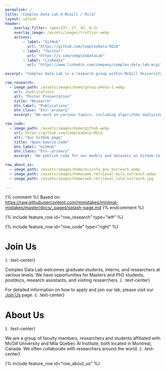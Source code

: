 ```yaml
---
permalink: /
title: "Complex Data Lab @ McGill / Mila"
layout: splash
header:
    overlay_filter: rgba(237, 27, 47, 0.3)
    overlay_image: /assets/images/trottier.webp
    actions:
        - label: "GitHub"
          url: "https://github.com/ComplexData-MILA"
        - label: "Twitter"
          url: "https://x.com/complexDataLab"
        - label: "LinkedIn"
          url: "https://www.linkedin.com/company/complex-data-lab-mcgill-mila"

excerpt: "Complex Data Lab is a research group within McGill University and Mila focusing on network science and applied machine learning."

row_research:
  - image_path: /assets/images/home/group-photo-1.webp
    url: /publications
    alt: "Poster Presentation"
    title: "Research"
    btn_label: "Publications"
    btn_class: "btn--primary"
    excerpt: "We work on various topics, including algorithms analyzing temporal graphs, applying machine learning on the health of online societies (crime & online markets, politics & online media, toxicity & online games). We present our works in ML and NLP conferences and journals."

row_code:
  - image_path: /assets/images/home/github.webp
    url: https://github.com/ComplexData-MILA
    alt: "Our GitHub page"
    title: "Open-Source Code"
    btn_label: "GitHub"
    btn_class: "btn--primary"
    excerpt: "We publish code for our models and datasets on GitHub to make it easier for researchers and developers to reproduce and build upon our work. We welcome pull requests and issues on active projects from the community."

row_about_us:
  - image_path: /assets/images/home/misinfo_gov_outreach.webp
  - image_path: /assets/images/home/web_retrieval_mila_outreach.webp
  - image_path: /assets/images/home/web_retrieval_colm_outreach.jpg

---
```

{% comment %}
Based on: https://raw.githubusercontent.com/mmistakes/minimal-mistakes/master/docs/_pages/splash-page.md
{% endcomment %}


{% include feature_row id="row_research" type="left" %}

{% include feature_row id="row_code" type="right" %}

# Join Us
{: .text-center}

Complex Data Lab welcomes graduate students, interns, and researchers at various levels. We have opportunities for Masters and PhD students, postdocs, research assistants, and visiting researchers. 
{: .text-center}

For detailed information on how to apply and join our lab, please visit our [Join Us](/join-us) page.
{: .text-center}
<br/>


# About Us
{: .text-center}

We are a group of faculty members, researchers and students affiliated with McGill University and Mila Quebec AI Institute, both located in Montreal, Canada. We often collaborate with researchers around the world.
{: .text-center}

{% include feature_row id="row_about_us" %}

